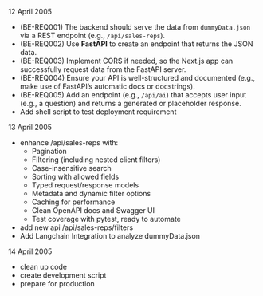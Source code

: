 12 April 2005
- (BE-REQ001) The backend should serve the data from `dummyData.json` via a REST endpoint (e.g., `/api/sales-reps`). 
- (BE-REQ002) Use **FastAPI** to create an endpoint that returns the JSON data.
- (BE-REQ003) Implement CORS if needed, so the Next.js app can successfully request data from the FastAPI server.
- (BE-REQ004) Ensure your API is well-structured and documented (e.g., make use of FastAPI’s automatic docs or docstrings).
- (BE-REQ005) Add an endpoint (e.g., `/api/ai`) that accepts user input (e.g., a question) and returns a generated or placeholder response.
- Add shell script to test deployment requirement

13 April 2005
- enhance /api/sales-reps with:
    - Pagination
    - Filtering (including nested client filters)
    - Case-insensitive search
    - Sorting with allowed fields
    - Typed request/response models
    - Metadata and dynamic filter options
    - Caching for performance
    - Clean OpenAPI docs and Swagger UI
    - Test coverage with pytest, ready to automate
- add new api /api/sales-reps/filters
- Add Langchain Integration to analyze dummyData.json

14 April 2005
- clean up code
- create development script
- prepare for production